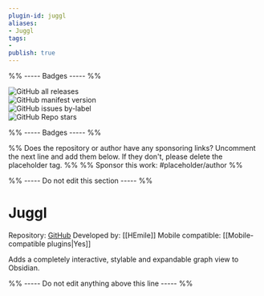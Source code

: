 ```yaml
---
plugin-id: juggl
aliases:
- Juggl
tags: 
- 
publish: true
---
```


%% ----- Badges ----- %%

![GitHub all releases](https://img.shields.io/github/downloads/HEmile/juggl/total?color=573E7A&logo=github&style=for-the-badge)   
![GitHub manifest version](https://img.shields.io/github/manifest-json/v/HEmile/juggl?color=573E7A&logo=github&style=for-the-badge)   
![GitHub issues by-label](https://img.shields.io/github/issues/HEmile/juggl/help%20wanted?color=573E7A&logo=github&style=for-the-badge)   
![GitHub Repo stars](https://img.shields.io/github/stars/HEmile/juggl?color=573E7A&logo=github&style=for-the-badge)

%% ----- Badges ----- %%

%% Does the repository or author have any sponsoring links? Uncomment the next line and add them below. If they don't, please delete the placeholder tag. %%
%% Sponsor this work: #placeholder/author %%

%% ----- Do not edit this section ----- %%

# Juggl

Repository: [GitHub](https://github.com/HEmile/juggl)
Developed by: [[HEmile]]
Mobile compatible: [[Mobile-compatible plugins|Yes]]

Adds a completely interactive, stylable and expandable graph view to Obsidian.

%% ----- Do not edit anything above this line ----- %% 
